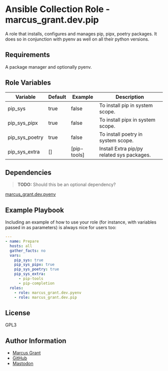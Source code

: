 # Ansible Collection Role - marcus_grant.dev.pip

A role that installs, configures and manages pip, pipx, poetry packages.
It does so in conjunction with pyenv as well on all their python versions.

## Requirements

A package manager and optionally pyenv.

## Role Variables

| Variable       | Default | Example     | Description                                |
| -------------- | ------- | ----------- | ------------------------------------------ |
| pip_sys        | true    | false       | To install pip in system scope.            |
| pip_sys_pipx   | true    | false       | To install pipx in system scope.           |
| pip_sys_poetry | true    | false       | To install poetry in system scope.         |
| pip_sys_extra  | []      | [pip-tools] | Install Extra pip/py related sys packages. |

## Dependencies

>**TODO:** Should this be an optional dependency?

[marcus_grant.dev.pyenv](../pyenv/)

## Example Playbook

Including an example of how to use your role (for instance, with variables passed in as parameters) is always nice for users too:

```yaml
---
- name: Prepare
  hosts: all
  gather_facts: no
  vars:
    pip_sys: true
    pip_sys_pipx: true
    pip_sys_poetry: true
    pip_sys_extra:
      - pip-tools
      - pip-completion
  roles:
    - role: marcus_grant.dev.pyenv
    - role: marcus_grant.dev.pip
```

## License

GPL3

## Author Information

- [Marcus Grant](https://marcusgrant.me/)
- [GitHub](https://github.com/marcus-grant/)
- [Mastodon](https://fosstodon.org/https://fosstodon.org/@marcus_grant/)

